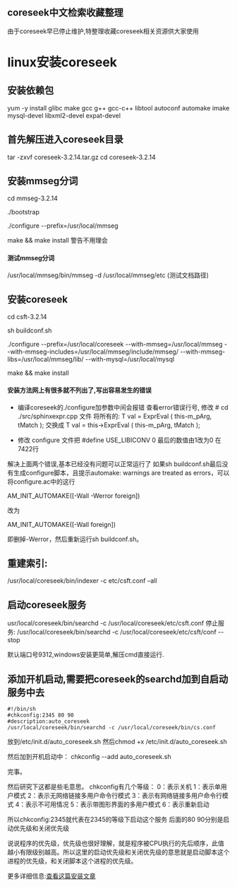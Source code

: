 ## coreseek中文检索收藏整理
由于coreseek早已停止维护,特整理收藏coreseek相关资源供大家使用
# linux安装coreseek
## 安装依赖包
yum -y install glibc make gcc g++ gcc-c++ libtool autoconf automake imake mysql-devel libxml2-devel expat-devel

## 首先解压进入coreseek目录
tar -zxvf coreseek-3.2.14.tar.gz
cd coreseek-3.2.14
## 安装mmseg分词
cd mmseg-3.2.14
 
./bootstrap
 
./configure --prefix=/usr/local/mmseg
 
make && make install
警告不用理会
#### 测试mmseg分词
/usr/local/mmseg/bin/mmseg -d /usr/local/mmseg/etc (测试文档路径)

## 安装coreseek
cd csft-3.2.14


sh buildconf.sh 



./configure --prefix=/usr/local/coreseek --with-mmseg=/usr/local/mmseg --with-mmseg-includes=/usr/local/mmseg/include/mmseg/ --with-mmseg-libs=/usr/local/mmseg/lib/ --with-mysql=/usr/local/mysql


make && make install

#### 安装方法网上有很多就不列出了,写出容易发生的错误

- 编译coreseek的./configure加参数中间会报错
查看error错误行号,
修改 # cd ./src/sphinxexpr.cpp 文件
将所有的:
T val = ExprEval ( this-m_pArg, tMatch );
交换成
T val = this->ExprEval ( this-m_pArg, tMatch );

- 修改 configure 文件把 #define USE_LIBICONV 0 最后的数值由1改为0 在 7422行

解决上面两个错误,基本已经没有问题可以正常运行了
如果sh buildconf.sh最后没有生成configure脚本，且提示automake: warnings are treated as errors，可以将configure.ac中的这行

AM_INIT_AUTOMAKE([-Wall -Werror foreign])

改为

AM_INIT_AUTOMAKE([-Wall foreign])

即删掉-Werror，然后重新运行sh buildconf.sh。

## 重建索引:
/usr/local/coreseek/bin/indexer -c etc/csft.conf –all
## 启动coreseek服务
usr/local/coreseek/bin/searchd -c /usr/local/coreseek/etc/csft.conf
停止服务:
/usr/local/coreseek/bin/searchd -c /usr/local/coreseek/etc/csft/conf --stop

默认端口号9312,windows安装更简单,解压cmd直接运行.


## 添加开机启动,需要把coreseek的searchd加到自启动服务中去

```code
#!/bin/sh
#chkconfig:2345 80 90
#description:auto_coreseek
/usr/local/coreseek/bin/searchd -c /usr/local/coreseek/bin/cs.conf

```

放到/etc/init.d/auto_coreseek.sh
然后chmod +x /etc/init.d/auto_coreseek.sh
 
然后加到开机启动中：
chkconfig --add auto_coreseek.sh
 
完事。
 
然后研究下这都是些毛意思。
chkconfig有几个等级：
0：表示关机
1：表示单用户模式
2：表示无网络链接多用户命令行模式
3：表示有网络链接多用户命令行模式
4：表示不可用情况
5：表示带图形界面的多用户模式
6：表示重新启动
 
所以chkconfig:2345就代表在2345的等级下启动这个服务
后面的80 90分别是启动优先级和关闭优先级
 
说说程序的优先级，优先级也很好理解，就是程序被CPU执行的先后顺序，此值越小有限级别越高。所以这里的启动优先级和关闭优先级的意思就是启动脚本这个进程的优先级，和关闭脚本这个进程的优先级。


更多详细信息:[查看这篇安装文章](https://blog.csdn.net/qq_35118483/article/details/78410987)

